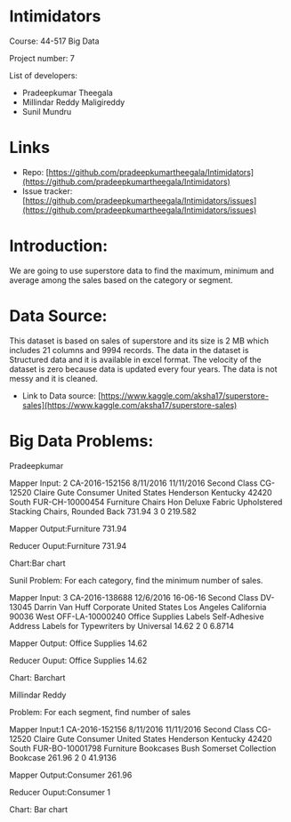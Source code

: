 # Intimidators
Course: 44-517 Big Data

Project number: 7

List of developers:
- Pradeepkumar Theegala
- Millindar Reddy Maligireddy
- Sunil Mundru
# Links
- Repo: [https://github.com/pradeepkumartheegala/Intimidators](https://github.com/pradeepkumartheegala/Intimidators)
- Issue tracker: [https://github.com/pradeepkumartheegala/Intimidators/issues](https://github.com/pradeepkumartheegala/Intimidators/issues)
# Introduction:
We are going to use superstore data to find the maximum, minimum and average among the sales based on the category or segment.
# Data Source:
This dataset is based on sales of superstore and its size is 2 MB which includes 21 columns and 9994 records. The data in the dataset is Structured data and it is available in excel format. The velocity of the dataset is zero because data is updated every four years. The data is not messy and it is cleaned.
- Link to Data source: [https://www.kaggle.com/aksha17/superstore-sales](https://www.kaggle.com/aksha17/superstore-sales)

# Big Data Problems:

Pradeepkumar

Mapper Input: 2	CA-2016-152156	8/11/2016	11/11/2016	Second Class	CG-12520	Claire Gute	Consumer	United States	Henderson	Kentucky	42420	South	FUR-CH-10000454	Furniture	Chairs	Hon Deluxe Fabric Upholstered Stacking Chairs, Rounded Back	731.94	3	0	219.582

Mapper Output:Furniture 731.94

Reducer Ouput:Furniture 731.94

Chart:Bar chart

Sunil
Problem: For each category, find the minimum number of sales.

Mapper Input:
3	CA-2016-138688	12/6/2016	16-06-16	Second Class	DV-13045	Darrin Van Huff	Corporate	United States	Los Angeles	California	90036	West	OFF-LA-10000240	Office Supplies	Labels	Self-Adhesive Address Labels for Typewriters by Universal	14.62	2	0	6.8714


Mapper Output:
Office Supplies 14.62


Reducer Ouput:
Office Supplies 14.62

Chart: Barchart 

Millindar Reddy

Problem: For each segment, find number of sales

Mapper Input:1	CA-2016-152156	8/11/2016	11/11/2016	Second Class	CG-12520	Claire Gute	Consumer	United States	Henderson	Kentucky	42420	South	FUR-BO-10001798	Furniture	Bookcases	Bush Somerset Collection Bookcase	261.96	2	0	41.9136

Mapper Output:Consumer 261.96

Reducer Ouput:Consumer 1

Chart: Bar chart





